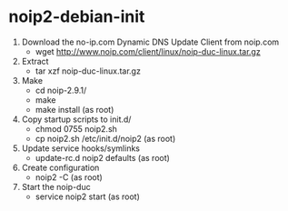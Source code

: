 # noip2-debian-init

1. Download the no-ip.com Dynamic DNS Update Client from noip.com
   - wget http://www.noip.com/client/linux/noip-duc-linux.tar.gz
2. Extract
   - tar xzf noip-duc-linux.tar.gz
3. Make
   - cd noip-2.9.1/
   - make
   - make install (as root)
4. Copy startup scripts to init.d/
   - chmod 0755 noip2.sh
   - cp noip2.sh /etc/init.d/noip2 (as root)
5. Update service hooks/symlinks
   - update-rc.d noip2 defaults (as root)
6. Create configuration
   - noip2 -C (as root)
7. Start the noip-duc
   - service noip2 start (as root)
